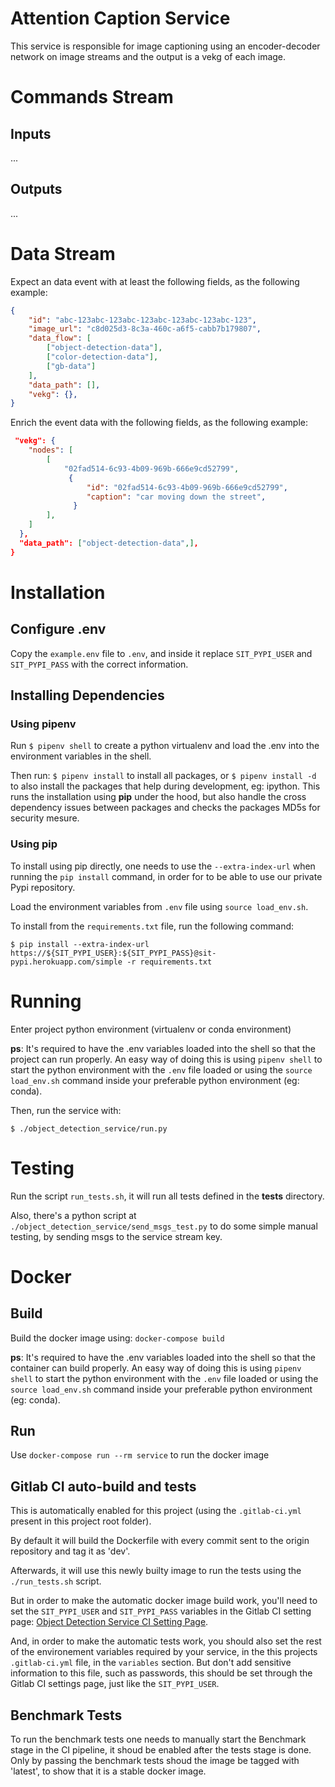 # Attention Caption Service
This service is responsible for image captioning using an encoder-decoder network on image streams and the output is a vekg of each image.



# Commands Stream
## Inputs
...

## Outputs
...
# Data Stream
Expect an data event with at least the following fields, as the following example:
```json
{
    "id": "abc-123abc-123abc-123abc-123abc-123abc-123",
    "image_url": "c8d025d3-8c3a-460c-a6f5-cabb7b179807",
    "data_flow": [
        ["object-detection-data"],
        ["color-detection-data"],
        ["gb-data"]
    ],
    "data_path": [],
    "vekg": {},
}
```

Enrich the event data with the following fields, as the following example:
```json
 "vekg": {
    "nodes": [
        [
            "02fad514-6c93-4b09-969b-666e9cd52799",
             {
                 "id": "02fad514-6c93-4b09-969b-666e9cd52799",
                 "caption": "car moving down the street",
              }
        ],
    ]
  },
  "data_path": ["object-detection-data",],
}
```

# Installation

## Configure .env
Copy the `example.env` file to `.env`, and inside it replace `SIT_PYPI_USER` and `SIT_PYPI_PASS` with the correct information.

## Installing Dependencies

### Using pipenv
Run `$ pipenv shell` to create a python virtualenv and load the .env into the environment variables in the shell.

Then run: `$ pipenv install` to install all packages, or `$ pipenv install -d` to also install the packages that help during development, eg: ipython.
This runs the installation using **pip** under the hood, but also handle the cross dependency issues between packages and checks the packages MD5s for security mesure.


### Using pip
To install using pip directly, one needs to use the `--extra-index-url` when running the `pip install` command, in order for to be able to use our private Pypi repository.

Load the environment variables from `.env` file using `source load_env.sh`.

To install from the `requirements.txt` file, run the following command:
```
$ pip install --extra-index-url https://${SIT_PYPI_USER}:${SIT_PYPI_PASS}@sit-pypi.herokuapp.com/simple -r requirements.txt
```

# Running
Enter project python environment (virtualenv or conda environment)

**ps**: It's required to have the .env variables loaded into the shell so that the project can run properly. An easy way of doing this is using `pipenv shell` to start the python environment with the `.env` file loaded or using the `source load_env.sh` command inside your preferable python environment (eg: conda).

Then, run the service with:
```
$ ./object_detection_service/run.py
```

# Testing
Run the script `run_tests.sh`, it will run all tests defined in the **tests** directory.

Also, there's a python script at `./object_detection_service/send_msgs_test.py` to do some simple manual testing, by sending msgs to the service stream key.


# Docker
## Build
Build the docker image using: `docker-compose build`

**ps**: It's required to have the .env variables loaded into the shell so that the container can build properly. An easy way of doing this is using `pipenv shell` to start the python environment with the `.env` file loaded or using the `source load_env.sh` command inside your preferable python environment (eg: conda).

## Run
Use `docker-compose run --rm service` to run the docker image


## Gitlab CI auto-build and tests

This is automatically enabled for this project (using the `.gitlab-ci.yml` present in this project root folder).

By default it will build the Dockerfile with every commit sent to the origin repository and tag it as 'dev'.

Afterwards, it will use this newly builty image to run the tests using the `./run_tests.sh` script.

But in order to make the automatic docker image build work, you'll need to set the `SIT_PYPI_USER` and `SIT_PYPI_PASS` variables in the Gitlab CI setting page: [Object Detection Service CI Setting Page](https://gitlab.insight-centre.org/sit/mps/object-detection-service/settings/ci_cd).

And, in order to make the automatic tests work, you should also set the rest of the environement variables required by your service, in the this projects `.gitlab-ci.yml` file, in the `variables` section. But don't add sensitive information to this file, such as passwords, this should be set through the Gitlab CI settings page, just like the `SIT_PYPI_USER`.

## Benchmark Tests
To run the benchmark tests one needs to manually start the Benchmark stage in the CI pipeline, it shoud be enabled after the tests stage is done. Only by passing the benchmark tests shoud the image be tagged with 'latest', to show that it is a stable docker image.
